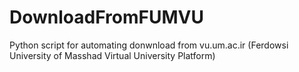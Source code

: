 # DownloadFromFUMVU
Python script for automating donwnload from vu.um.ac.ir (Ferdowsi University of Masshad Virtual University Platform)
